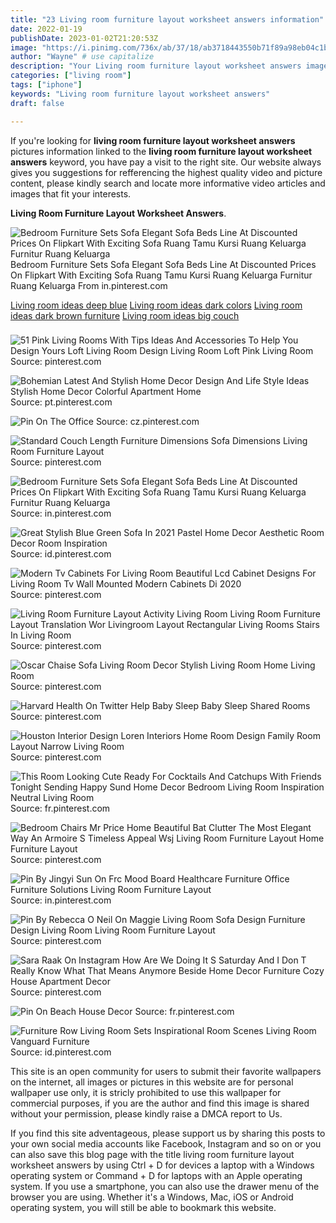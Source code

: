 ```yaml
---
title: "23 Living room furniture layout worksheet answers information"
date: 2022-01-19
publishDate: 2023-01-02T21:20:53Z
image: "https://i.pinimg.com/736x/ab/37/18/ab3718443550b71f89a98eb04c1b947b.jpg"
author: "Wayne" # use capitalize
description: "Your Living room furniture layout worksheet answers images are available. Living room furniture layout worksheet answers are a topic that is being searched for and liked by netizens today. You can Download the Living room furniture layout worksheet answers files here. Download all free vectors."
categories: ["living room"]
tags: ["iphone"]
keywords: "Living room furniture layout worksheet answers"
draft: false

---
```


If you're looking for **living room furniture layout worksheet answers** pictures information linked to the **living room furniture layout worksheet answers** keyword, you have pay a visit to the right  site.  Our website always  gives you  suggestions  for refferencing  the highest  quality video and picture  content, please kindly search and locate more informative video articles and images  that fit your interests.

**Living Room Furniture Layout Worksheet Answers**. 

![Bedroom Furniture Sets Sofa Elegant Sofa Beds Line At Discounted Prices On Flipkart With Exciting Sofa Ruang Tamu Kursi Ruang Keluarga Furnitur Ruang Keluarga](https://i.pinimg.com/736x/47/47/65/474765b8577e8f700bbb90482a89c25e.jpg "Bedroom Furniture Sets Sofa Elegant Sofa Beds Line At Discounted Prices On Flipkart With Exciting Sofa Ruang Tamu Kursi Ruang Keluarga Furnitur Ruang Keluarga")
Bedroom Furniture Sets Sofa Elegant Sofa Beds Line At Discounted Prices On Flipkart With Exciting Sofa Ruang Tamu Kursi Ruang Keluarga Furnitur Ruang Keluarga From in.pinterest.com

[Living room ideas deep blue](/living-room-ideas-deep-blue/)
[Living room ideas dark colors](/living-room-ideas-dark-colors/)
[Living room ideas dark brown furniture](/living-room-ideas-dark-brown-furniture/)
[Living room ideas big couch](/living-room-ideas-big-couch/)



### 

 


![51 Pink Living Rooms With Tips Ideas And Accessories To Help You Design Yours Loft Living Room Design Living Room Loft Pink Living Room](https://i.pinimg.com/originals/66/8e/c9/668ec94b56fe6bcfc2c2b8829bd9d3b0.jpg "51 Pink Living Rooms With Tips Ideas And Accessories To Help You Design Yours Loft Living Room Design Living Room Loft Pink Living Room")
Source: pinterest.com

 

![Bohemian Latest And Stylish Home Decor Design And Life Style Ideas Stylish Home Decor Colorful Apartment Home](https://i.pinimg.com/originals/e7/9b/cc/e79bccd9c3b8b0bf5838ab7bdca6ee77.jpg "Bohemian Latest And Stylish Home Decor Design And Life Style Ideas Stylish Home Decor Colorful Apartment Home")
Source: pt.pinterest.com

 

![Pin On The Office](https://i.pinimg.com/originals/35/ff/54/35ff544cff79bc7b6bb29c6472a0797c.jpg "Pin On The Office")
Source: cz.pinterest.com

 

![Standard Couch Length Furniture Dimensions Sofa Dimensions Living Room Furniture Layout](https://i.pinimg.com/736x/ee/ac/5a/eeac5ae413d4f4b69ac6b1ff14d9f69d--furniture-arrangement-modular-sofa.jpg "Standard Couch Length Furniture Dimensions Sofa Dimensions Living Room Furniture Layout")
Source: pinterest.com

 

![Bedroom Furniture Sets Sofa Elegant Sofa Beds Line At Discounted Prices On Flipkart With Exciting Sofa Ruang Tamu Kursi Ruang Keluarga Furnitur Ruang Keluarga](https://i.pinimg.com/736x/47/47/65/474765b8577e8f700bbb90482a89c25e.jpg "Bedroom Furniture Sets Sofa Elegant Sofa Beds Line At Discounted Prices On Flipkart With Exciting Sofa Ruang Tamu Kursi Ruang Keluarga Furnitur Ruang Keluarga")
Source: in.pinterest.com

 

![Great Stylish Blue Green Sofa In 2021 Pastel Home Decor Aesthetic Room Decor Room Inspiration](https://i.pinimg.com/originals/83/f4/6d/83f46db84f55be65abca7a2a0aeb0a2f.jpg "Great Stylish Blue Green Sofa In 2021 Pastel Home Decor Aesthetic Room Decor Room Inspiration")
Source: id.pinterest.com

 

![Modern Tv Cabinets For Living Room Beautiful Lcd Cabinet Designs For Living Room Tv Wall Mounted Modern Cabinets Di 2020](https://i.pinimg.com/736x/18/43/1d/18431dff07baf780bec0a1d375235a47.jpg "Modern Tv Cabinets For Living Room Beautiful Lcd Cabinet Designs For Living Room Tv Wall Mounted Modern Cabinets Di 2020")
Source: pinterest.com

 

![Living Room Furniture Layout Activity Living Room Living Room Furniture Layout Translation Wor Livingroom Layout Rectangular Living Rooms Stairs In Living Room](https://i.pinimg.com/originals/b7/7e/40/b77e4085af8bbf26a589dc1a0900c3eb.png "Living Room Furniture Layout Activity Living Room Living Room Furniture Layout Translation Wor Livingroom Layout Rectangular Living Rooms Stairs In Living Room")
Source: pinterest.com

 

![Oscar Chaise Sofa Living Room Decor Stylish Living Room Home Living Room](https://i.pinimg.com/originals/2b/87/1a/2b871a13b2763129537277c419d60d78.jpg "Oscar Chaise Sofa Living Room Decor Stylish Living Room Home Living Room")
Source: pinterest.com

 

![Harvard Health On Twitter Help Baby Sleep Baby Sleep Shared Rooms](https://i.pinimg.com/originals/7f/de/87/7fde87d2f041d25ba4c03d6fa03bd6dc.jpg "Harvard Health On Twitter Help Baby Sleep Baby Sleep Shared Rooms")
Source: pinterest.com

 

![Houston Interior Design Loren Interiors Home Room Design Family Room Layout Narrow Living Room](https://i.pinimg.com/originals/c2/2e/7b/c22e7b61c3fbb2f72dd43e68ed30e22c.jpg "Houston Interior Design Loren Interiors Home Room Design Family Room Layout Narrow Living Room")
Source: pinterest.com

 

![This Room Looking Cute Ready For Cocktails And Catchups With Friends Tonight Sending Happy Sund Home Decor Bedroom Living Room Inspiration Neutral Living Room](https://i.pinimg.com/736x/42/58/75/425875fe8cc5b2e0033ee4109b30ed3e.jpg "This Room Looking Cute Ready For Cocktails And Catchups With Friends Tonight Sending Happy Sund Home Decor Bedroom Living Room Inspiration Neutral Living Room")
Source: fr.pinterest.com

 

![Bedroom Chairs Mr Price Home Beautiful Bat Clutter The Most Elegant Way An Armoire S Timeless Appeal Wsj Living Room Furniture Layout Home Furniture Layout](https://i.pinimg.com/736x/0d/53/57/0d5357b470b537035f366c9c0a573b48.jpg "Bedroom Chairs Mr Price Home Beautiful Bat Clutter The Most Elegant Way An Armoire S Timeless Appeal Wsj Living Room Furniture Layout Home Furniture Layout")
Source: pinterest.com

 

![Pin By Jingyi Sun On Frc Mood Board Healthcare Furniture Office Furniture Solutions Living Room Furniture Layout](https://i.pinimg.com/originals/0a/46/58/0a4658c1412df11eef4e8e8246c32be4.jpg "Pin By Jingyi Sun On Frc Mood Board Healthcare Furniture Office Furniture Solutions Living Room Furniture Layout")
Source: in.pinterest.com

 

![Pin By Rebecca O Neil On Maggie Living Room Sofa Design Furniture Design Living Room Living Room Furniture Layout](https://i.pinimg.com/originals/70/d6/58/70d65837755c1cb6bb4f4eb3e90e1adb.jpg "Pin By Rebecca O Neil On Maggie Living Room Sofa Design Furniture Design Living Room Living Room Furniture Layout")
Source: pinterest.com

 

![Sara Raak On Instagram How Are We Doing It S Saturday And I Don T Really Know What That Means Anymore Beside Home Decor Furniture Cozy House Apartment Decor](https://i.pinimg.com/originals/c9/dc/bf/c9dcbf3b1aab38565fd245e9a2966c65.jpg "Sara Raak On Instagram How Are We Doing It S Saturday And I Don T Really Know What That Means Anymore Beside Home Decor Furniture Cozy House Apartment Decor")
Source: pinterest.com

 

![Pin On Beach House Decor](https://i.pinimg.com/originals/fc/61/21/fc61213d9a15c74be4049a1e43a1cc74.jpg "Pin On Beach House Decor")
Source: fr.pinterest.com

 

![Furniture Row Living Room Sets Inspirational Room Scenes Living Room Vanguard Furniture](https://i.pinimg.com/736x/ab/37/18/ab3718443550b71f89a98eb04c1b947b.jpg "Furniture Row Living Room Sets Inspirational Room Scenes Living Room Vanguard Furniture")
Source: id.pinterest.com

 

This site is an open community for users to submit their favorite wallpapers on the internet, all images or pictures in this website are for personal wallpaper use only, it is stricly prohibited to use this wallpaper for commercial purposes, if you are the author and find this image is shared without your permission, please kindly raise a DMCA report to Us.

If you find this site adventageous, please support us by sharing this posts to your own social media accounts like Facebook, Instagram and so on or you can also save this blog page with the title living room furniture layout worksheet answers by using Ctrl + D for devices a laptop with a Windows operating system or Command + D for laptops with an Apple operating system. If you use a smartphone, you can also use the drawer menu of the browser you are using. Whether it's a Windows, Mac, iOS or Android operating system, you will still be able to bookmark this website.
